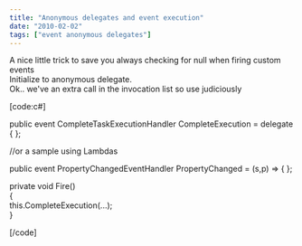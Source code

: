```yaml
---
title: "Anonymous delegates and event execution"
date: "2010-02-02"
tags: ["event anonymous delegates"]
---
```


A nice little trick to save you always checking for null when firing custom events  
Initialize to anonymous delegate.  
Ok.. we've an extra call in the invocation list so use judiciously

[code:c#]

public event CompleteTaskExecutionHandler CompleteExecution = delegate { };

//or a sample using Lambdas

public event PropertyChangedEventHandler PropertyChanged = (s,p) => { };

private void Fire()  
{  
this.CompleteExecution(...);  
}

[/code]
